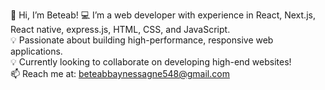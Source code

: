 👋 Hi, I’m Beteab!
💻 I’m a web developer with experience in React, Next.js, React native, express.js, HTML, CSS, and JavaScript.<br> 
💡 Passionate about building high-performance, responsive web applications.<br>
💡 Currently looking to collaborate on developing high-end websites!<br>
📫 Reach me at: beteabbaynessagne548@gmail.com<br>
<!---
beteab548/beteab548 is a ✨ special ✨ repository because its `README.md` (this file) appears on your GitHub profile.
You can click the Preview link to take a look at your changes.
--->
